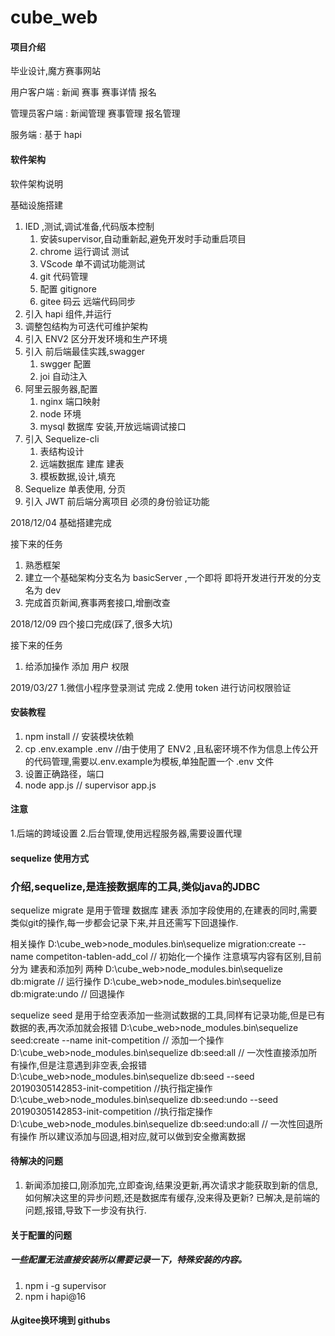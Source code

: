# cube_web

#### 项目介绍
毕业设计,魔方赛事网站

用户客户端 : 新闻 赛事 赛事详情 报名

管理员客户端 : 新闻管理 赛事管理 报名管理

服务端 : 基于 hapi 

#### 软件架构
软件架构说明

基础设施搭建
1. IED ,测试,调试准备,代码版本控制
    1. 安装supervisor,自动重新起,避免开发时手动重启项目
    2. chrome 运行调试 测试
    3. VScode 单不调试功能测试
    4. git 代码管理
    5. 配置 gitignore
    6. gitee 码云 远端代码同步
2. 引入 hapi 组件,并运行
3. 调整包结构为可迭代可维护架构
4. 引入 ENV2 区分开发环境和生产环境
5. 引入 前后端最佳实践,swagger
    1. swgger 配置
    2. joi 自动注入
6. 阿里云服务器,配置
    1. nginx 端口映射
    2. node 环境
    3. mysql 数据库 安装,开放远端调试接口
7. 引入 Sequelize-cli
    1. 表结构设计
    2. 远端数据库 建库 建表
    3. 模板数据,设计,填充
8. Sequelize 单表使用, 分页
9. 引入 JWT 前后端分离项目 必须的身份验证功能


2018/12/04 基础搭建完成

接下来的任务
1. 熟悉框架
2. 建立一个基础架构分支名为 basicServer ,一个即将 即将开发进行开发的分支名为 dev
3. 完成首页新闻,赛事两套接口,增删改查

2018/12/09 四个接口完成(踩了,很多大坑)

接下来的任务
1. 给添加操作 添加 用户 权限

2019/03/27
1.微信小程序登录测试 完成
2.使用 token 进行访问权限验证


#### 安装教程

1. npm install  // 安装模块依赖
2. cp .env.example .env //由于使用了 ENV2 ,且私密环境不作为信息上传公开的代码管理,需要以.env.example为模板,单独配置一个 .env 文件
3. 设置正确路径，端口
4. node app.js // supervisor app.js

#### 注意
1.后端的跨域设置
2.后台管理,使用远程服务器,需要设置代理

#### sequelize 使用方式

### 介绍,sequelize,是连接数据库的工具,类似java的JDBC

sequelize migrate 是用于管理 数据库 建表 添加字段使用的,在建表的同时,需要类似git的操作,每一步都会记录下来,并且还需写下回退操作.

相关操作
D:\cube_web>node_modules\.bin\sequelize migration:create --name competiton-tablen-add_col // 初始化一个操作 注意填写内容有区别,目前分为 建表和添加列 两种
D:\cube_web>node_modules\.bin\sequelize db:migrate // 运行操作
D:\cube_web>node_modules\.bin\sequelize db:migrate:undo // 回退操作

sequelize seed 是用于给空表添加一些测试数据的工具,同样有记录功能,但是已有数据的表,再次添加就会报错
D:\cube_web>node_modules\.bin\sequelize seed:create --name init-competition // 添加一个操作
D:\cube_web>node_modules\.bin\sequelize db:seed:all // 一次性直接添加所有操作,但是注意遇到非空表,会报错
D:\cube_web>node_modules\.bin\sequelize db:seed --seed 20190305142853-init-competition //执行指定操作
D:\cube_web>node_modules\.bin\sequelize db:seed:undo --seed 20190305142853-init-competition //执行指定操作
D:\cube_web>node_modules\.bin\sequelize db:seed:undo:all // 一次性回退所有操作 所以建议添加与回退,相对应,就可以做到安全撤离数据


#### 待解决的问题
1. 新闻添加接口,刚添加完,立即查询,结果没更新,再次请求才能获取到新的信息,如何解决这里的异步问题,还是数据库有缓存,没来得及更新? 已解决,是前端的问题,报错,导致下一步没有执行.

#### 关于配置的问题
##### 一些配置无法直接安装所以需要记录一下，特殊安装的内容。
1. npm i -g supervisor
2. npm i hapi@16

#### 从gitee换环境到 githubs
